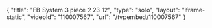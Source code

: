 {
    "title": "FB System 3 piece 2 23 12",
    "type": "solo",
    "layout": "iframe-static",
    "videoId": "110007567",
    "url": "\/tvpembed\/110007567"
}